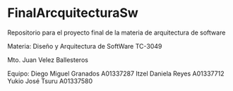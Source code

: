 # FinalArcquitecturaSw
Repositorio para el proyecto final de la materia de arquitectura de software

Materia: Diseño y Arquitectura de SoftWare TC-3049

Mto. Juan Velez Ballesteros

Equipo:
   Diego Miguel Granados A01337287
   Itzel Daniela Reyes   A01337712
   Yukio José Tsuru      A01337580

